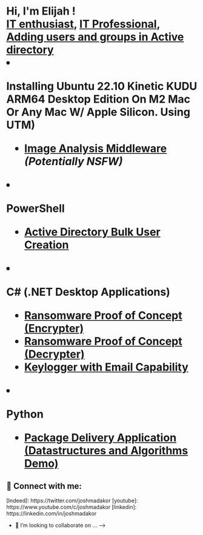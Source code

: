<h1>Hi, I'm Elijah ! <br/><a href="https://github.com/ewol23"> IT enthusiast</a>, <a href="https://www.linkedin.com/in/elijah-woldemariam-4b3b32159?trk=people-guest_people_search-card/"> IT Professional</a>, <a href="https://coursera.org/share/0e266de596960f3d3d0bd3a2c177c791</a></h1>



<h2>👨‍💻 IT Projects:</h2>


- <b>Adding users and groups in Active directory (AD depolyment through VM)</b>
  - [Adding users and groups in Active directory](https://github.com/joshmadakor1/Algorithms-Practice)
- <b>Installing Ubuntu 22.10 Kinetic KUDU ARM64 Desktop Edition On M2 Mac Or Any Mac W/ Apple Silicon. Using UTM)</b>
  - [Image Analysis Middleware](https://github.com/joshmadakor1/4chan-Image-Analysis-Middleware-C964) <b><i>(Potentially NSFW)</b></i>
- <b>PowerShell</b>
  - [Active Directory Bulk User Creation](https://github.com/joshmadakor1/AD_PS)
  
- <b>C# (.NET Desktop Applications)</b>
  - [Ransomware Proof of Concept (Encrypter)](https://github.com/joshmadakor1/EncrypterPOC)
  - [Ransomware Proof of Concept (Decrypter)](https://github.com/joshmadakor1/DecrypterPOC)
  - [Keylogger with Email Capability](https://github.com/joshmadakor1/Key-Logger-With-Email)
- <b>Python</b>
  - [Package Delivery Application (Datastructures and Algorithms Demo)](https://github.com/joshmadakor1/Package-Delivery-Pathfinding-Algorithm)


<h2> 🤳 Connect with me:</h2>
[Indeed]: https://twitter.com/joshmadakor
[youtube]: https://www.youtube.com/c/joshmadakor
[linkedin]: https://linkedin.com/in/joshmadakor


- 👯 I’m looking to collaborate on ...
-->
